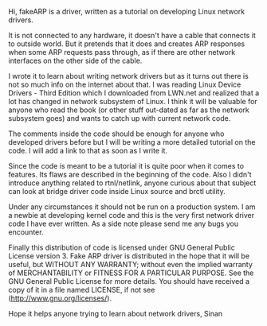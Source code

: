 Hi, fakeARP is a driver, written as a tutorial on developing Linux network drivers.

It is not connected to any hardware, it doesn't have a cable that connects it to outside world. But it pretends that it does and creates ARP responses when some ARP requests pass through, as if there are other network interfaces on the other side of the cable.

I wrote it to learn about writing network drivers but as it turns out there is not so much info on the internet about that. I was reading Linux Device Drivers - Third Edition which I downloaded from LWN.net and realized that a lot has changed in network subsystem of Linux. I think it will be valuable for anyone who read the book (or other stuff out-dated as far as the network subsystem goes) and wants to catch up with current network code.

The comments inside the code should be enough for anyone who developed drivers before but I will be writing a more detailed tutorial on the code. I will add a link to that as soon as I write it. 

Since the code is meant to be a tutorial it is quite poor when it comes to features. Its flaws are described in the beginning of the code. Also I didn't introduce anything related to rtnl/netlink, anyone curious about that subject can look at bridge driver code inside Linux source and brctl utility.

Under any circumstances it should not be run on a production system. I am a newbie at developing kernel code and this is the very first network driver code I have ever written. As a side note please send me any bugs you encounter.

Finally this distribution of code is licensed under GNU General Public License version 3. Fake ARP driver is distributed in the hope that it will be useful, but WITHOUT ANY WARRANTY; without even the implied warranty of MERCHANTABILITY or FITNESS FOR A PARTICULAR PURPOSE.  See the GNU General Public License for more details. You should have received a copy of it in a file named LICENSE, if not see (http://www.gnu.org/licenses/).

Hope it helps anyone trying to learn about network drivers,
Sinan


